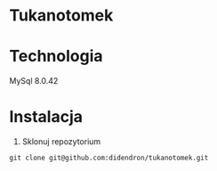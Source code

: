 # Tukanotomek

# Technologia

MySql 8.0.42

# Instalacja
1. Sklonuj repozytorium

`git clone git@github.com:didendron/tukanotomek.git`

